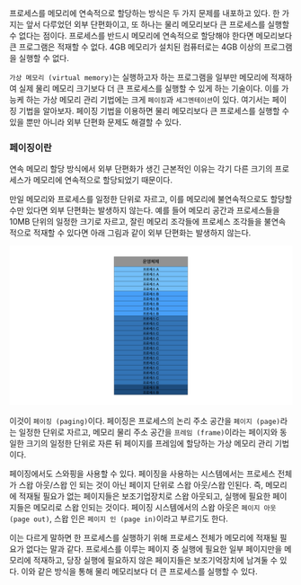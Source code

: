 프로세스를 메모리에 연속적으로 할당하는 방식은 두 가지 문제를 내포하고 있다. 한 가지는 앞서 다루었던 외부 단편화이고, 또 하나는 물리 메모리보다 큰 프로세스를 실행할 수 없다는 점이다. 프로세스를 반드시 메모리에 연속적으로 할당해야 한다면 메모리보다 큰 프로그램은 적재할 수 없다. 4GB 메모리가 설치된 컴퓨터로는 4GB 이상의 프로그램을 실행할 수 없다.

`가상 메모리 (virtual memory)`는 실행하고자 하는 프로그램을 일부만 메모리에 적재하여 실제 물리 메모리 크기보다 더 큰 프로세스를 실행할 수 있게 하는 기술이다. 이를 가능케 하는 가상 메모리 관리 기법에는 크게 `페이징`과 `세그멘테이션`이 있다. 여기서는 페이징 기법을 알아보자. 페이징 기법을 이용하면 물리 메모리보다 큰 프로세스를 실행할 수 있을 뿐만 아니라 외부 단편화 문제도 해결할 수 있다.

### 페이징이란
연속 메모리 할당 방식에서 외부 단편화가 생긴 근본적인 이유는 각기 다른 크기의 프로세스가 메모리에 연속적으로 할당되었기 때문이다.

만일 메모리와 프로세스를 일정한 단위로 자르고, 이를 메모리에 불연속적으로도 할당할 수만 있다면 외부 단편화는 발생하지 않는다. 예를 들어 메모리 공간과 프로세스들을 10MB 단위의 일정한 크기로 자르고, 잘린 메모리 조각들에 프로세스 조각들을 불연속적으로 적재할 수 있다면 아래 그림과 같이 외부 단편화는 발생하지 않는다.

![페이징.001.jpeg](<images/페이징.001.jpeg>)

이것이 `페이징 (paging)`이다. 페이징은 프로세스의 논리 주소 공간을 `페이지 (page)`라는 일정한 단위로 자르고, 메모리 물리 주소 공간을 `프레임 (frame)`이라는 페이지와 동일한 크기의 일정한 단위로 자른 뒤 페이지를 프레임에 할당하는 가상 메모리 관리 기법이다.

페이징에서도 스와핑을 사용할 수 있다. 페이징을 사용하는 시스템에서는 프로세스 전체가 스왑 아웃/스왑 인 되는 것이 아닌 페이지 단위로 스왑 아웃/스왑 인된다. 즉, 메모리에 적재될 필요가 없는 페이지들은 보조기업장치로 스왑 아웃되고, 실행에 필요한 페이지들은 메모리로 스왑 인되는 것이다. 페이징 시스템에서의 스왑 아웃은 `페이지 아웃 (page out)`, 스왑 인은 `페이지 인 (page in)`이라고 부르기도 한다.

이는 다르게 말하면 한 프로세스를 실행하기 위해 프로세스 전체가 메모리에 적재될 필요가 없다는 말과 같다. 프로세스를 이루는 페이지 중 실행에 필요한 일부 페이지만을 메모리에 적재하고, 당장 실행에 필요하지 않은 페이지들은 보조기억장치에 남겨둘 수 있다. 이와 같은 방식을 통해 물리 메모리보다 더 큰 프로세스를 실행할 수 있다.